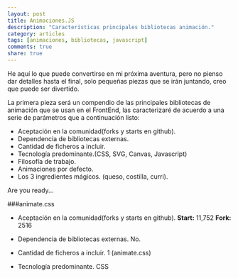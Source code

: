 ```yaml
---
layout: post
title: Animaciones.JS
description: "Características principales bibliotecas animación."
category: articles
tags: [animaciones, bibliotecas, javascript]
comments: true
share: true
---
```


He aquí lo que puede convertirse en mi próxima aventura, pero no pienso dar detalles hasta el final, solo pequeñas piezas que se irán juntando, creo que puede ser divertido.

La primera pieza será un compendio de las principales bibliotecas de animación que se usan en el FrontEnd, las caracterizaré de acuerdo a una serie de parámetros que a continuación listo:

- Aceptación en la comunidad(forks y starts en github).
- Dependencia de bibliotecas externas.
- Cantidad de ficheros a incluir.
- Tecnología predominante.(CSS, SVG, Canvas, Javascript)
- Filosofía de trabajo.
- Animaciones por defecto.
- Los 3 ingredientes mágicos. (queso, costilla, curri).

Are you ready...

###animate.css

- Aceptación en la comunidad(forks y starts en github).
	**Start:** 11,752
	**Fork:**  2516

- Dependencia de bibliotecas externas.
	No.

- Cantidad de ficheros a incluir.
	1 (animate.css)

- Tecnología predominante.
	CSS




